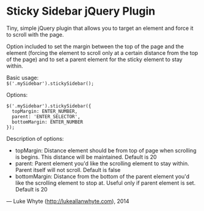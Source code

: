 <h1>Sticky Sidebar jQuery Plugin</h1>
Tiny, simple jQuery plugin that allows you to target an element and force it to scroll with the page.

Option included to set the margin between the top of the page and the element (forcing the element to scroll only at a certain distance from the top of the page) and to set a parent element for the sticky element to stay within.

Basic usage:<br />
``$('.mySidebar').stickySidebar();``

Options:<br />
````
$('.mySidebar').stickySidebar({
  topMargin: ENTER_NUMBER,
  parent: 'ENTER_SELECTOR',
  bottomMargin: ENTER_NUMBER
});
````

Description of options:<br />
 - topMargin: Distance element should be from top of page when scrolling is begins. This distance will be maintained. Default is 20
 - parent: Parent element you'd like the scrolling element to stay within. Parent itself will not scroll. Default is false
 - bottomMargin: Distance from the bottom of the parent element you'd like the scrolling element to stop at. Useful only if parent element is set. Default is 20

&mdash; Luke Whyte (http://lukeallanwhyte.com), 2014

